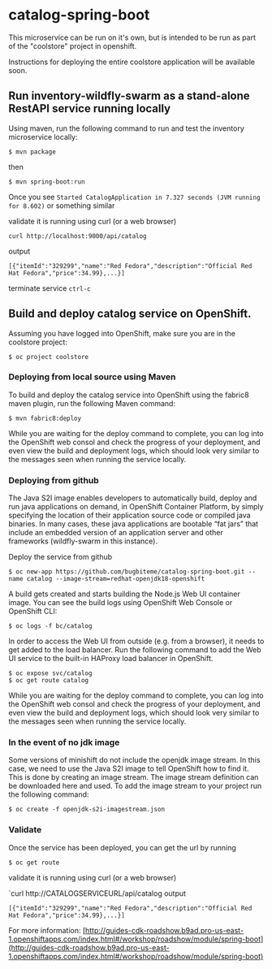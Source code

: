 # catalog-spring-boot

This microservice can be run on it's own, but is intended to be run as part of the "coolstore" project in openshift.

Instructions for deploying the entire coolstore application will be available soon.

## Run inventory-wildfly-swarm as a stand-alone RestAPI service running locally

Using maven, run the following command to run and test the inventory microservice locally:

`$ mvn package`

then

`$ mvn spring-boot:run`

Once you see `Started CatalogApplication in 7.327 seconds (JVM running for 8.602)` or something similar

validate it is running using curl (or a web browser)

`curl http://localhost:9000/api/catalog`
 
 output
 
`[{"itemId":"329299","name":"Red Fedora","description":"Official Red Hat Fedora","price":34.99},...}]`

terminate service `ctrl-c`

## Build and deploy catalog service on OpenShift. 

Assuming you have logged into OpenShift, make sure you are in the coolstore project:

`$ oc project coolstore`

### Deploying from local source using Maven
To build and deploy the catalog service into OpenShift using the fabric8 maven plugin, run the following Maven command:

`$ mvn fabric8:deploy`

While you are waiting for the deploy command to complete, you can log into the OpenShift web consol and check the progress of your deployment, and even view the build and deployment logs, which should look very similar to the messages seen when running the service locally.

### Deploying from github
The Java S2I image enables developers to automatically build, deploy and run java applications on demand, in OpenShift Container Platform, by simply specifying the location of their application source code or compiled java binaries. In many cases, these java applications are bootable “fat jars” that include an embedded version of an application server and other frameworks (wildfly-swarm in this instance). 


Deploy the service from github

`$ oc new-app https://github.com/bugbiteme/catalog-spring-boot.git --name catalog --image-stream=redhat-openjdk18-openshift`

A build gets created and starts building the Node.js Web UI container image. You can see the build logs using OpenShift Web Console or OpenShift CLI:

`$ oc logs -f bc/catalog`

In order to access the Web UI from outside (e.g. from a browser), it needs to get added to the load balancer. Run the following command to add the Web UI service to the built-in HAProxy load balancer in OpenShift.

~~~
$ oc expose svc/catalog
$ oc get route catalog
~~~

While you are waiting for the deploy command to complete, you can log into the OpenShift web consol and check the progress of your deployment, and even view the build and deployment logs, which should look very similar to the messages seen when running the service locally.

### In the event of no jdk image
Some versions of minishift do not include the openjdk image stream. In this case, we need to use the Java S2I image to tell OpenShift how to find it. This is done by creating an image stream. The image stream definition can be downloaded here and used. To add the image stream to your project run the following command:

`$ oc create -f openjdk-s2i-imagestream.json`

### Validate 
Once the service has been deployed, you can get the url by running

`$ oc get route`

validate it is running using curl (or a web browser)

`curl http://CATALOGSERVICEURL/api/catalog 
 output
 
`[{"itemId":"329299","name":"Red Fedora","description":"Official Red Hat Fedora","price":34.99},...}]`

For more information:
[http://guides-cdk-roadshow.b9ad.pro-us-east-1.openshiftapps.com/index.html#/workshop/roadshow/module/spring-boot](http://guides-cdk-roadshow.b9ad.pro-us-east-1.openshiftapps.com/index.html#/workshop/roadshow/module/spring-boot)


